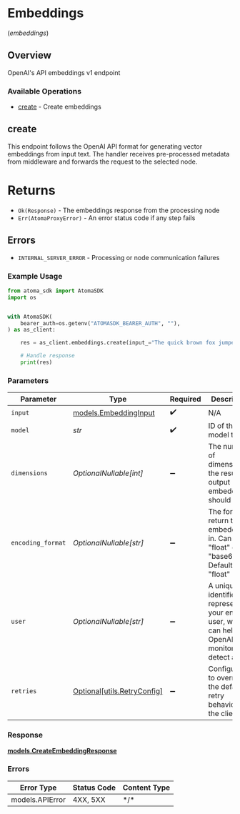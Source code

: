 # Embeddings
(*embeddings*)

## Overview

OpenAI's API embeddings v1 endpoint

### Available Operations

* [create](#create) - Create embeddings

## create

This endpoint follows the OpenAI API format for generating vector embeddings from input text.
The handler receives pre-processed metadata from middleware and forwards the request to
the selected node.

# Returns
* `Ok(Response)` - The embeddings response from the processing node
* `Err(AtomaProxyError)` - An error status code if any step fails

## Errors
* `INTERNAL_SERVER_ERROR` - Processing or node communication failures

### Example Usage

```python
from atoma_sdk import AtomaSDK
import os


with AtomaSDK(
    bearer_auth=os.getenv("ATOMASDK_BEARER_AUTH", ""),
) as as_client:

    res = as_client.embeddings.create(input_="The quick brown fox jumped over the lazy dog", model="intfloat/multilingual-e5-large-instruct", encoding_format="float", user="user-1234")

    # Handle response
    print(res)

```

### Parameters

| Parameter                                                                                          | Type                                                                                               | Required                                                                                           | Description                                                                                        | Example                                                                                            |
| -------------------------------------------------------------------------------------------------- | -------------------------------------------------------------------------------------------------- | -------------------------------------------------------------------------------------------------- | -------------------------------------------------------------------------------------------------- | -------------------------------------------------------------------------------------------------- |
| `input`                                                                                            | [models.EmbeddingInput](../../models/embeddinginput.md)                                            | :heavy_check_mark:                                                                                 | N/A                                                                                                |                                                                                                    |
| `model`                                                                                            | *str*                                                                                              | :heavy_check_mark:                                                                                 | ID of the model to use.                                                                            | intfloat/multilingual-e5-large-instruct                                                            |
| `dimensions`                                                                                       | *OptionalNullable[int]*                                                                            | :heavy_minus_sign:                                                                                 | The number of dimensions the resulting output embeddings should have.                              |                                                                                                    |
| `encoding_format`                                                                                  | *OptionalNullable[str]*                                                                            | :heavy_minus_sign:                                                                                 | The format to return the embeddings in. Can be "float" or "base64".<br/>Defaults to "float"        | float                                                                                              |
| `user`                                                                                             | *OptionalNullable[str]*                                                                            | :heavy_minus_sign:                                                                                 | A unique identifier representing your end-user, which can help OpenAI to monitor and detect abuse. | user-1234                                                                                          |
| `retries`                                                                                          | [Optional[utils.RetryConfig]](../../models/utils/retryconfig.md)                                   | :heavy_minus_sign:                                                                                 | Configuration to override the default retry behavior of the client.                                |                                                                                                    |

### Response

**[models.CreateEmbeddingResponse](../../models/createembeddingresponse.md)**

### Errors

| Error Type      | Status Code     | Content Type    |
| --------------- | --------------- | --------------- |
| models.APIError | 4XX, 5XX        | \*/\*           |